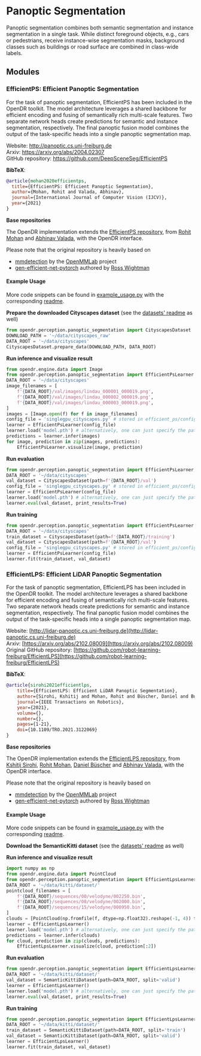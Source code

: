 # Panoptic Segmentation

Panoptic segmentation combines both semantic segmentation and instance segmentation in a single task.
While distinct foreground objects, e.g., cars or pedestrians, receive instance-wise segmentation masks, background classes such as buildings or road surface are combined in class-wide labels. 

## Modules

### EfficientPS: Efficient Panoptic Segmentation

For the task of panoptic segmentation, EfficientPS has been included in the OpenDR toolkit.
The model architecture leverages a shared backbone for efficient encoding and fusing of semantically rich multi-scale features.
Two separate network heads create predictions for semantic and instance segmentation, respectively.
The final panoptic fusion model combines the output of the task-specific heads into a single panoptic segmentation map.

Website: http://panoptic.cs.uni-freiburg.de <br>
Arxiv: https://arxiv.org/abs/2004.02307 <br>
GitHub repository: https://github.com/DeepSceneSeg/EfficientPS

**BibTeX**:
```bibtex
@article{mohan2020efficientps,
  title={EfficientPS: Efficient Panoptic Segmentation},
  author={Mohan, Rohit and Valada, Abhinav},
  journal={International Journal of Computer Vision (IJCV)},
  year={2021}
}
```

**Base repositories**

The OpenDR implementation extends the [EfficientPS repository](https://github.com/DeepSceneSeg/EfficientPS), from [Rohit Mohan](https://rl.uni-freiburg.de/people/mohan) and [Abhinav Valada](https://rl.uni-freiburg.de/people/valada), with the OpenDR interface.

Please note that the original repository is heavily based on
- [mmdetection](https://github.com/open-mmlab/mmdetection) by the [OpenMMLab](https://openmmlab.com/) project
- [gen-efficient-net-pytorch](https://github.com/rwightman/gen-efficientnet-pytorch) authored by [Ross Wightman](https://github.com/rwightman)

#### Example Usage

More code snippets can be found in [example_usage.py](../../../../projects/python/perception/panoptic_segmentation/efficient_ps/example_usage.py) with the corresponding [readme](../../../../projects/python/perception/panoptic_segmentation/efficient_ps/README.md).

**Prepare the downloaded Cityscapes dataset** (see the [datasets' readme](./datasets/README.md) as well)
```python
from opendr.perception.panoptic_segmentation import CityscapesDataset
DOWNLOAD_PATH = '~/data/cityscapes_raw'
DATA_ROOT = '~/data/cityscapes'
CityscapesDataset.prepare_data(DOWNLOAD_PATH, DATA_ROOT)
```

**Run inference and visualize result**
```python
from opendr.engine.data import Image
from opendr.perception.panoptic_segmentation import EfficientPsLearner
DATA_ROOT = '~/data/cityscapes'
image_filenames = [
    f'{DATA_ROOT}/val/images/lindau_000001_000019.png',
    f'{DATA_ROOT}/val/images/lindau_000002_000019.png',
    f'{DATA_ROOT}/val/images/lindau_000003_000019.png',
]
images = [Image.open(f) for f in image_filenames]
config_file = 'singlegpu_cityscapes.py' # stored in efficient_ps/configs
learner = EfficientPsLearner(config_file)
learner.load('model.pth') # alternatively, one can just specify the path to the folder
predictions = learner.infer(images)
for image, prediction in zip(images, predictions):
    EfficientPsLearner.visualize(image, prediction)
``` 

**Run evaluation**
```python
from opendr.perception.panoptic_segmentation import EfficientPsLearner, CityscapesDataset
DATA_ROOT = '~/data/cityscapes'
val_dataset = CityscapesDataset(path=f'{DATA_ROOT}/val')
config_file = 'singlegpu_cityscapes.py' # stored in efficient_ps/configs
learner = EfficientPsLearner(config_file)
learner.load('model.pth') # alternatively, one can just specify the path to the folder
learner.eval(val_dataset, print_results=True)
```

**Run training**
```python
from opendr.perception.panoptic_segmentation import EfficientPsLearner, CityscapesDataset
DATA_ROOT = '~/data/cityscapes'
train_dataset = CityscapesDataset(path=f'{DATA_ROOT}/training')
val_dataset = CityscapesDataset(path=f'{DATA_ROOT}/val')
config_file = 'singlegpu_cityscapes.py' # stored in efficient_ps/configs
learner = EfficientPsLearner(config_file)
learner.fit(train_dataset, val_dataset)
```


### EfficientLPS: Efficient LiDAR Panoptic Segmentation

For the task of panoptic segmentation, EfficientLPS has been included in the OpenDR toolkit.
The model architecture leverages a shared backbone for efficient encoding and fusing of semantically rich multi-scale features.
Two separate network heads create predictions for semantic and instance segmentation, respectively.
The final panoptic fusion model combines the output of the task-specific heads into a single panoptic segmentation map.

Website: [http://lidar-panoptic.cs.uni-freiburg.de](http://lidar-panoptic.cs.uni-freiburg.de) <br>
Arxiv: [https://arxiv.org/abs/2102.08009](https://arxiv.org/abs/2102.08009) <br>
Original GitHub repository: [https://github.com/robot-learning-freiburg/EfficientLPS](https://github.com/robot-learning-freiburg/EfficientLPS)

**BibTeX**:
```bibtex
@article{sirohi2021efficientlps,
    title={EfficientLPS: Efficient LiDAR Panoptic Segmentation},
    author={Sirohi, Kshitij and Mohan, Rohit and Büscher, Daniel and Burgard, Wolfram and Valada, Abhinav},
    journal={IEEE Transactions on Robotics},
    year={2021}, 
    volume={},
    number={},
    pages={1-21},
    doi={10.1109/TRO.2021.3122069}
}
```

**Base repositories**

The OpenDR implementation extends the [EfficientLPS repository](https://github.com/robot-learning-freiburg/EfficientLPS), from [Kshitij Sirohi](http://www2.informatik.uni-freiburg.de/~sirohik/), [Rohit Mohan](https://rl.uni-freiburg.de/people/mohan), [Daniel Büscher](http://www2.informatik.uni-freiburg.de/~buescher/) and [Abhinav Valada](https://rl.uni-freiburg.de/people/valada), with the OpenDR interface.

Please note that the original repository is heavily based on
- [mmdetection](https://github.com/open-mmlab/mmdetection) by the [OpenMMLab](https://openmmlab.com/) project
- [gen-efficient-net-pytorch](https://github.com/rwightman/gen-efficientnet-pytorch) authored by [Ross Wightman](https://github.com/rwightman)

#### Example Usage

More code snippets can be found in [example_usage.py](../../../../projects/python/perception/panoptic_segmentation/efficient_lps/example_usage.py) with the corresponding [readme](../../../../projects/python/perception/panoptic_segmentation/efficient_lps/README.md).

**Download the SemanticKitti dataset** (see the [datasets' readme](./datasets/README.md) as well)

**Run inference and visualize result**
```python
import numpy as np
from opendr.engine.data import PointCloud
from opendr.perception.panoptic_segmentation import EfficientLpsLearner
DATA_ROOT = '~/data/kitti/dataset/'
pointcloud_filenames = [
	f'{DATA_ROOT}/sequences/00/velodyne/002250.bin',
	f'{DATA_ROOT}/sequences/08/velodyne/002000.bin',
	f'{DATA_ROOT}/sequences/15/velodyne/000950.bin',
]
clouds = [PointCloud(np.fromfile(f, dtype=np.float32).reshape(-1, 4)) for f in pointcloud_filenames]
learner = EfficientLpsLearner()
learner.load('model.pth') # alternatively, one can just specify the path to the folder
predictions = learner.infer(clouds)
for cloud, prediction in zip(clouds, predictions):
    EfficientLpsLearner.visualize(cloud, prediction[:2])
``` 

**Run evaluation**
```python
from opendr.perception.panoptic_segmentation import EfficientLpsLearner, SemanticKittiDataset
DATA_ROOT = '~/data/kitti/dataset/'
val_dataset = SemanticKittiDataset(path=DATA_ROOT, split='valid')
learner = EfficientLpsLearner()
learner.load('model.pth') # alternatively, one can just specify the path to the folder
learner.eval(val_dataset, print_results=True)
```

**Run training**
```python
from opendr.perception.panoptic_segmentation import EfficientLpsLearner, SemanticKittiDataset
DATA_ROOT = '~/data/kitti/dataset/'
train_dataset = SemanticKittiDataset(path=DATA_ROOT, split='train')
val_dataset = SemanticKittiDataset(path=DATA_ROOT, split='valid')
learner = EfficientLpsLearner()
learner.fit(train_dataset, val_dataset)
```